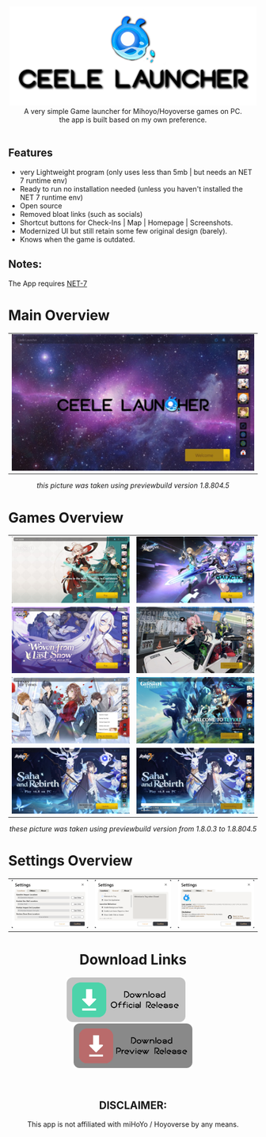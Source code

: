 <div align="center">
<img src="readme/CeeleLauncher.png" height="200"><br>
A very simple Game launcher for Mihoyo/Hoyoverse games on PC.<br>
the app is built based on my own preference.
</div>
<br>

## Features
- very Lightweight program (only uses less than 5mb | but needs an NET 7 runtime env)
- Ready to run no installation needed (unless you haven't installed the NET 7 runtime env)
- Open source
- Removed bloat links (such as socials)
- Shortcut buttons for Check-Ins | Map | Homepage | Screenshots.
- Modernized UI but still retain some few original design (barely).
- Knows when the game is outdated.

## Notes:
The App requires [NET-7](https://download.visualstudio.microsoft.com/download/pr/4b99bbc8-917a-417c-907b-d408341726a5/78b225344fbb9b80d3da3681e1d20d68/dotnet-runtime-7.0.5-win-x64.exe)

# Main Overview
| |
|-|
|![](readme/MainOverview/main.jpg)|
<div align="center">

_this picture was taken using previewbuild version 1.8.804.5_

</div>

# Games Overview
| | |
|-|-|
|![](readme/MainOverview/genshin.jpg)|![](readme/MainOverview/StarRail.jpg)|
|![](readme/MainOverview/hi3.jpg)|![](readme/MainOverview/zzz.jpg)|
|![](readme/MainOverview/tot.jpg)|![](readme/MainOverview/missingLocation.jpg)|
|![](readme/MainOverview/update.jpg)|![](readme/MainOverview/download.jpg)|
<div align="center">

_these picture was taken using previewbuild version from 1.8.0.3 to 1.8.804.5_

</div>

# Settings Overview
 | | | |
|-|-|-|
|![](readme/SettingsOverview/Location.jpg)|![](readme/SettingsOverview/General.jpg)|![](readme/SettingsOverview/About.jpg)|

<div align="center">

# Download Links
<a href="https://github.com/IchimakiKasura/CeeleLauncher/releases/latest/download/HoyoLauncher.exe"><img Title="Download Latest (1.6.5)" src="readme/Release.png" height="90"/></a>  
<a href="https://github.com/IchimakiKasura/CeeleLauncher/releases/download/v1.8.726.5-previewbuild/CeeleLauncher.exe"><img Title="Download Preview build (1.8.726.5)" src="readme/Preview.png" height="90"/></a>

<br>

## DISCLAIMER:
This app is not affiliated with miHoYo / Hoyoverse by any means.
</div>